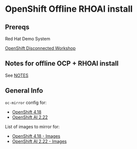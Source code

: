 # OpenShift Offline RHOAI install

## Prereqs

Red Hat Demo System

[OpenShift Disconnected Workshop](https://catalog.demo.redhat.com/catalog?item=babylon-catalog-prod/sandboxes-gpte.ocp4-disconnected.prod&utm_source=webapp&utm_medium=share-link)

## Notes for offline OCP + RHOAI install

See [NOTES](docs/NOTES.md)

## General Info

`oc-mirror` config for:

- [OpenShift 4.18](configs/isc-ocp-4.18.yaml)
- [OpenShift AI 2.22](configs/isc-rhoai-2.22.yaml)

List of images to mirror for:

- [OpenShift 4.18 - Images](docs/mapping-ocp-4.18.txt)
- [OpenShift AI 2.22 - Images](docs/mapping-rhoai-2.22.txt)
